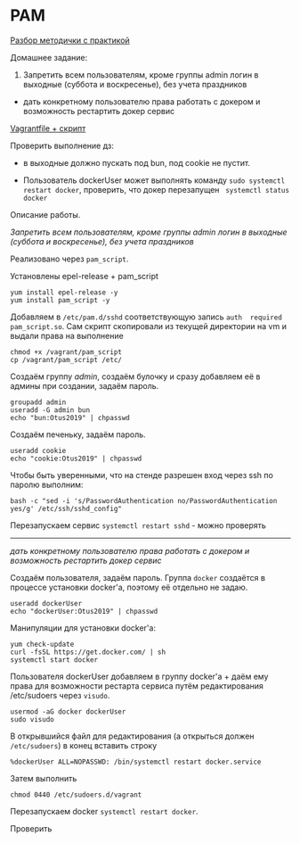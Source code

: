 # PAM

[Разбор методички с практикой](https://github.com/Edo1993/otus_14/blob/master/pam_practice.md) 

Домашнее задание:

1. Запретить всем пользователям, кроме группы admin логин в выходные (суббота и воскресенье), без учета праздников
* дать конкретному пользователю права работать с докером и возможность рестартить докер сервис

[Vagrantfile + скрипт](https://github.com/Edo1993/otus_14/tree/master/homework) 

Проверить выполнение дз:
- в выходные должно пускать под bun, под cookie не пустит.

- Пользователь dockerUser может выполнять команду ```sudo systemctl restart docker```, проверить, что докер перезапущен ``` systemctl status docker```



Описание работы.

*Запретить всем пользователям, кроме группы admin логин в выходные (суббота и воскресенье), без учета праздников*

Реализовано через ```pam_script```.

Установлены epel-release + pam_script
```
yum install epel-release -y
yum install pam_script -y
```
Добавляем в ```/etc/pam.d/sshd``` соответствующую запись ```auth  required  pam_script.so```.
Сам скрипт скопировали из текущей директории на vm и выдали права на выполнение
```
chmod +x /vagrant/pam_script
cp /vagrant/pam_script /etc/
```
Создаём группу *admin*, создаём булочку и сразу добавляем её в админы при создании, задаём пароль.
```
groupadd admin
useradd -G admin bun
echo "bun:Otus2019" | chpasswd
```
Создаём печеньку, задаём пароль.
```
useradd cookie
echo "cookie:Otus2019" | chpasswd
```
Чтобы быть уверенными, что на стенде разрешен вход через ssh по паролю выполним:
```
bash -c "sed -i 's/PasswordAuthentication no/PasswordAuthentication yes/g' /etc/ssh/sshd_config"
```
Перезапускаем сервис ```systemctl restart sshd``` - можно проверять


____________________________________
*дать конкретному пользователю права работать с докером и возможность рестартить докер сервис*

Создаём пользователя, задаём пароль. Группа ```docker``` создаётся в процессе установки docker'а, поэтому её отдельно не задаю.
```
useradd dockerUser
echo "dockerUser:Otus2019" | chpasswd
```
Манипуляции для установки docker'а:
```
yum check-update
curl -fsSL https://get.docker.com/ | sh
systemctl start docker
```
Пользователя dockerUser добавляем в группу docker'а + даём ему права для возможности рестарта сервиса путём редактирования /etc/sudoers через ```visudo```.
```
usermod -aG docker dockerUser
sudo visudo
```
В открывшийся файл для редактирования (а открыться должен ```/etc/sudoers```) в конец вставить строку 
```
%dockerUser ALL=NOPASSWD: /bin/systemctl restart docker.service
```
Затем выполнить
```
chmod 0440 /etc/sudoers.d/vagrant
```

Перезапускаем docker ```systemctl restart docker```.

Проверить 
